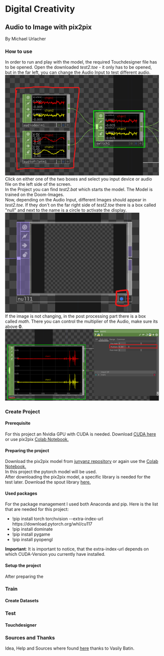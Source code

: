# Digital Creativity
## Audio to Image with pix2pix
By Michael Urlacher

### How to use
In order to run and play with the model, the required Touchdesigner file has to be opened. Open the downloaded *test2.toe* - it only has to be opened, but in the far left, you can change the Audio Input to test different audio.
<img src="imgs/TouchAudioInput.png" />
<br />
Click on either one of the two boxes and select you input device or audio file on the left side of the screen.
<img scr="imgs/TouchAudioInput2.png" />
<br />
In the Project you can find *test2.bat* which starts the model. The Model is trained on the Doom-Images. <br />
Now, depending on the Audio Input, different Images should appear in *test2.toe*. If they don't on the far right side of *test2.toe* there is a box called "null" and next to the name is a circle to activate the display.
<img src="imgs/TouchImageOutput.png" />
<br />
If the image is not changing, in the post processing part there is a box called *math*. There you can control the multiplier of the Audio, make sure its above **0**.
<img src="imgs/TouchImageOutput2.png" />
<br />


### Create Project
#### Prerequisite
For this project an Nvidia GPU with CUDA is needed.
Download <a href="https://developer.nvidia.com/cuda-downloads?target_os=Windows&target_arch=x86_64">CUDA here</a>
or use pix2pix <a href="https://colab.research.google.com/github/junyanz/pytorch-CycleGAN-and-pix2pix/blob/master/pix2pix.ipynb
">Colab Notebook.</a>

#### Preparing the project
Download the pix2pix model from <a href="https://github.com/ML-and-AI-repo/pytorch-CycleGAN-and-pix2pix">junyanz repository</a> or again use the <a href="https://colab.research.google.com/github/junyanz/pytorch-CycleGAN-and-pix2pix/blob/master/pix2pix.ipynb
">Colab Notebook.</a> <br />
In this project the pytorch model will be used. <br />
After downloading the pix2pix model, a specific library is needed for the test later. Download the spout library <a href="https://github.com/Ajasra/Spout-for-Python">here.</a> 


#### Used packages
For the package management I used both Anaconda and pip.
Here is the list that are needed for this project:
<ul>
  <li>!pip install torch torchvision --extra-index-url https://download.pytorch.org/whl/cu117</li>
  <li>!pip install dominate</li>
  <li>!pip install pygame</li>
  <li>!pip install pyopengl</li>
</ul>

**Important**: It is important to notice, that the extra-index-url depends on which CUDA-Version you currently have installed.

#### Setup the project
After preparing the 

### Train
#### Create Datasets

### Test
#### Touchdesigner

### Sources and Thanks
Idea, Help and Sources where found <a href="https://medium.com/@vasily.onl/visualizing-sound-with-ai-e7a9191fea2c">here</a> thanks to Vasily Batin.
